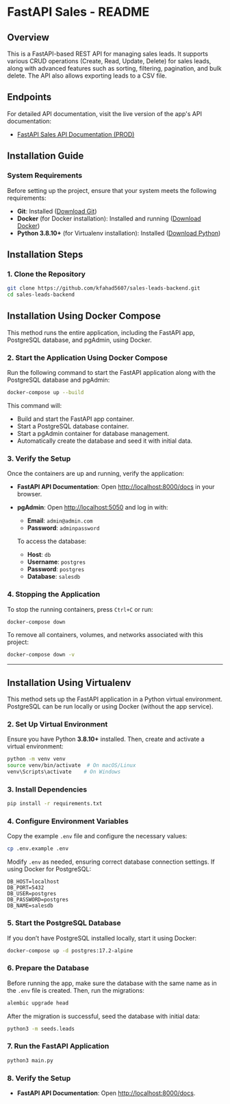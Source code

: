 # FastAPI Sales - README

## Overview

This is a FastAPI-based REST API for managing sales leads. It supports various CRUD operations (Create, Read, Update, Delete) for sales leads, along with advanced features such as sorting, filtering, pagination, and bulk delete. The API also allows exporting leads to a CSV file.


## Endpoints

For detailed API documentation, visit the live version of the app's API documentation:

- [FastAPI Sales API Documentation (PROD)](https://sales-leads-backend.onrender.com/docs)


## Installation Guide

### System Requirements

Before setting up the project, ensure that your system meets the following requirements:

- **Git**: Installed ([Download Git](https://git-scm.com/downloads))
- **Docker** (for Docker installation): Installed and running ([Download Docker](https://www.docker.com/get-started))
- **Python 3.8.10+** (for Virtualenv installation): Installed ([Download Python](https://www.python.org/downloads/))

## Installation Steps

### 1. Clone the Repository

```sh
git clone https://github.com/kfahad5607/sales-leads-backend.git
cd sales-leads-backend
```

## Installation Using Docker Compose

This method runs the entire application, including the FastAPI app, PostgreSQL database, and pgAdmin, using Docker.

### 2. Start the Application Using Docker Compose

Run the following command to start the FastAPI application along with the PostgreSQL database and pgAdmin:

```sh
docker-compose up --build
```

This command will:
- Build and start the FastAPI app container.
- Start a PostgreSQL database container.
- Start a pgAdmin container for database management.
- Automatically create the database and seed it with initial data.

### 3. Verify the Setup

Once the containers are up and running, verify the application:

- **FastAPI API Documentation**: Open [http://localhost:8000/docs](http://localhost:8000/docs) in your browser.
- **pgAdmin**: Open [http://localhost:5050](http://localhost:5050) and log in with:
  - **Email**: `admin@admin.com`
  - **Password**: `adminpassword`
  
  To access the database:
  - **Host**: `db`
  - **Username**: `postgres`
  - **Password**: `postgres`
  - **Database**: `salesdb`

### 4. Stopping the Application

To stop the running containers, press `Ctrl+C` or run:

```sh
docker-compose down
```

To remove all containers, volumes, and networks associated with this project:

```sh
docker-compose down -v
```

---

## Installation Using Virtualenv

This method sets up the FastAPI application in a Python virtual environment. PostgreSQL can be run locally or using Docker (without the app service).

### 2. Set Up Virtual Environment

Ensure you have Python **3.8.10+** installed. Then, create and activate a virtual environment:

```sh
python -m venv venv
source venv/bin/activate  # On macOS/Linux
venv\Scripts\activate    # On Windows
```

### 3. Install Dependencies

```sh
pip install -r requirements.txt
```

### 4. Configure Environment Variables

Copy the example `.env` file and configure the necessary values:

```sh
cp .env.example .env
```

Modify `.env` as needed, ensuring correct database connection settings. If using Docker for PostgreSQL:

```env
DB_HOST=localhost
DB_PORT=5432
DB_USER=postgres
DB_PASSWORD=postgres
DB_NAME=salesdb
```

### 5. Start the PostgreSQL Database

If you don’t have PostgreSQL installed locally, start it using Docker:

```sh
docker-compose up -d postgres:17.2-alpine
```

### 6. Prepare the Database

Before running the app, make sure the database with the same name as in the `.env` file is created. Then, run the migrations:

```sh
alembic upgrade head
```

After the migration is successful, seed the database with initial data:

```sh
python3 -m seeds.leads
```

### 7. Run the FastAPI Application

```sh
python3 main.py
```

### 8. Verify the Setup

- **FastAPI API Documentation**: Open [http://localhost:8000/docs](http://localhost:8000/docs).